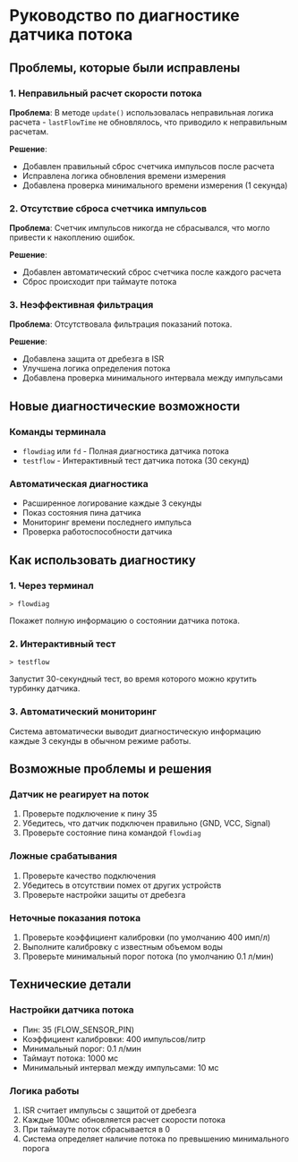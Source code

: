 # Руководство по диагностике датчика потока

## Проблемы, которые были исправлены

### 1. Неправильный расчет скорости потока

**Проблема**: В методе `update()` использовалась неправильная логика расчета - `lastFlowTime` не обновлялось, что приводило к неправильным расчетам.

**Решение**:

- Добавлен правильный сброс счетчика импульсов после расчета
- Исправлена логика обновления времени измерения
- Добавлена проверка минимального времени измерения (1 секунда)

### 2. Отсутствие сброса счетчика импульсов

**Проблема**: Счетчик импульсов никогда не сбрасывался, что могло привести к накоплению ошибок.

**Решение**:

- Добавлен автоматический сброс счетчика после каждого расчета
- Сброс происходит при таймауте потока

### 3. Неэффективная фильтрация

**Проблема**: Отсутствовала фильтрация показаний потока.

**Решение**:

- Добавлена защита от дребезга в ISR
- Улучшена логика определения потока
- Добавлена проверка минимального интервала между импульсами

## Новые диагностические возможности

### Команды терминала

- `flowdiag` или `fd` - Полная диагностика датчика потока
- `testflow` - Интерактивный тест датчика потока (30 секунд)

### Автоматическая диагностика

- Расширенное логирование каждые 3 секунды
- Показ состояния пина датчика
- Мониторинг времени последнего импульса
- Проверка работоспособности датчика

## Как использовать диагностику

### 1. Через терминал

```
> flowdiag
```

Покажет полную информацию о состоянии датчика потока.

### 2. Интерактивный тест

```
> testflow
```

Запустит 30-секундный тест, во время которого можно крутить турбинку датчика.

### 3. Автоматический мониторинг

Система автоматически выводит диагностическую информацию каждые 3 секунды в обычном режиме работы.

## Возможные проблемы и решения

### Датчик не реагирует на поток

1. Проверьте подключение к пину 35
2. Убедитесь, что датчик подключен правильно (GND, VCC, Signal)
3. Проверьте состояние пина командой `flowdiag`

### Ложные срабатывания

1. Проверьте качество подключения
2. Убедитесь в отсутствии помех от других устройств
3. Проверьте настройки защиты от дребезга

### Неточные показания потока

1. Проверьте коэффициент калибровки (по умолчанию 400 имп/л)
2. Выполните калибровку с известным объемом воды
3. Проверьте минимальный порог потока (по умолчанию 0.1 л/мин)

## Технические детали

### Настройки датчика потока

- Пин: 35 (FLOW_SENSOR_PIN)
- Коэффициент калибровки: 400 импульсов/литр
- Минимальный порог: 0.1 л/мин
- Таймаут потока: 1000 мс
- Минимальный интервал между импульсами: 10 мс

### Логика работы

1. ISR считает импульсы с защитой от дребезга
2. Каждые 100мс обновляется расчет скорости потока
3. При таймауте поток сбрасывается в 0
4. Система определяет наличие потока по превышению минимального порога
